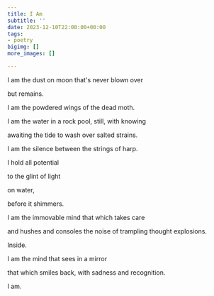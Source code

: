 ```yaml
---
title: I Am
subtitle: ''
date: 2023-12-10T22:00:00+00:00
tags:
- poetry
bigimg: []
more_images: []

---
```

I am the dust on moon that's never blown over

but remains.

I am the powdered wings of the dead moth. 

I am the water in a rock pool, still, with knowing

awaiting the tide to wash over salted strains. 

I am the silence between the strings of harp.

I hold all potential

to the glint of light 

on water,

before it shimmers.

I am the immovable mind that which takes care

and hushes and consoles the noise of trampling thought explosions.

Inside.

I am the mind that sees in a mirror

that which smiles back, with sadness and recognition.

I am.